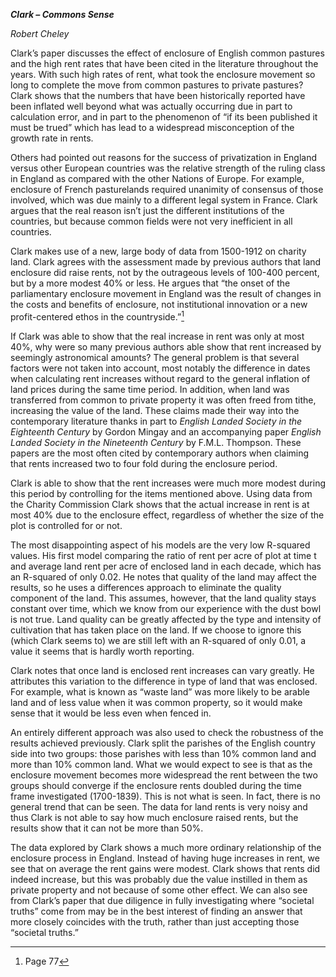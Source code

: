 ***Clark – Commons Sense***

*Robert Cheley*

Clark’s paper discusses the effect of enclosure of English common
pastures and the high rent rates that have been cited in the literature
throughout the years. With such high rates of rent, what took the
enclosure movement so long to complete the move from common pastures to
private pastures? Clark shows that the numbers that have been
historically reported have been inflated well beyond what was actually
occurring due in part to calculation error, and in part to the
phenomenon of “if its been published it must be trued” which has lead to
a widespread misconception of the growth rate in rents.

Others had pointed out reasons for the success of privatization in
England versus other European countries was the relative strength of the
ruling class in England as compared with the other Nations of Europe.
For example, enclosure of French pasturelands required unanimity of
consensus of those involved, which was due mainly to a different legal
system in France. Clark argues that the real reason isn’t just the
different institutions of the countries, but because common fields were
not very inefficient in all countries.

Clark makes use of a new, large body of data from 1500-1912 on charity
land. Clark agrees with the assessment made by previous authors that
land enclosure did raise rents, not by the outrageous levels of 100-400
percent, but by a more modest 40% or less. He argues that “the onset of
the parliamentary enclosure movement in England was the result of
changes in the costs and benefits of enclosure, not institutional
innovation or a new profit-centered ethos in the countryside.”[^1]

If Clark was able to show that the real increase in rent was only at
most 40%, why were so many previous authors able show that rent
increased by seemingly astronomical amounts? The general problem is that
several factors were not taken into account, most notably the difference
in dates when calculating rent increases without regard to the general
inflation of land prices during the same time period. In addition, when
land was transferred from common to private property it was often freed
from tithe, increasing the value of the land. These claims made their
way into the contemporary literature thanks in part to *English Landed
Society in the Eighteenth Century* by Gordon Mingay and an accompanying
paper *English Landed Society in the Nineteenth Century* by F.M.L.
Thompson. These papers are the most often cited by contemporary authors
when claiming that rents increased two to four fold during the enclosure
period.

Clark is able to show that the rent increases were much more modest
during this period by controlling for the items mentioned above. Using
data from the Charity Commission Clark shows that the actual increase in
rent is at most 40% due to the enclosure effect, regardless of whether
the size of the plot is controlled for or not.

The most disappointing aspect of his models are the very low R-squared
values. His first model comparing the ratio of rent per acre of plot at
time t and average land rent per acre of enclosed land in each decade,
which has an R-squared of only 0.02. He notes that quality of the land
may affect the results, so he uses a differences approach to eliminate
the quality component of the land. This assumes, however, that the land
quality stays constant over time, which we know from our experience with
the dust bowl is not true. Land quality can be greatly affected by the
type and intensity of cultivation that has taken place on the land. If
we choose to ignore this (which Clark seems to) we are still left with
an R-squared of only 0.01, a value it seems that is hardly worth
reporting.

Clark notes that once land is enclosed rent increases can vary greatly.
He attributes this variation to the difference in type of land that was
enclosed. For example, what is known as “waste land” was more likely to
be arable land and of less value when it was common property, so it
would make sense that it would be less even when fenced in.

An entirely different approach was also used to check the robustness of
the results achieved previously. Clark split the parishes of the English
country side into two groups: those parishes with less than 10% common
land and more than 10% common land. What we would expect to see is that
as the enclosure movement becomes more widespread the rent between the
two groups should converge if the enclosure rents doubled during the
time frame investigated (1700-1839). This is not what is seen. In fact,
there is no general trend that can be seen. The data for land rents is
very noisy and thus Clark is not able to say how much enclosure raised
rents, but the results show that it can not be more than 50%.

The data explored by Clark shows a much more ordinary relationship of
the enclosure process in England. Instead of having huge increases in
rent, we see that on average the rent gains were modest. Clark shows
that rents did indeed increase, but this was probably due the value
instilled in them as private property and not because of some other
effect. We can also see from Clark’s paper that due diligence in fully
investigating where “societal truths” come from may be in the best
interest of finding an answer that more closely coincides with the
truth, rather than just accepting those “societal truths.”

[^1]: Page 77
